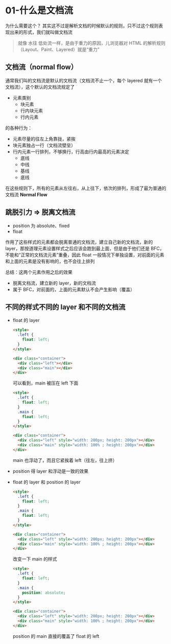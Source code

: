 # 01-什么是文档流

为什么需要这个？
其实这不过是解析文档的时候默认的规则，只不过这个规则表现出来的形式，我们就叫做文档流

> 就像 水往 低处流一样，是由于重力的原因，儿浏览器对 HTML 的解析规则（Layout、Paint、Layered）就是“重力”

## 文档流（normal flow）

通常我们叫的文档流是默认的文档流（文档流不止一个，每个 layered 就有一个文档流），这个默认的文档流规定了

- 元素类别
  - 块元素
  - 行内块元素
  - 行内元素

的各种行为：

- 元素尽量的往左上角靠拢，紧挨
- 块元素独占一行（文档流壁垒）
- 行内元素一行排列，不够换行，行高由行内最高的元素决定
  - 底线
  - 中线
  - 基线
  - 底线

在这些规则下，所有的元素从左往右，从上往下，依次的排列，形成了最为普通的文档流 **Normal Flow**

## 跳脱引力 => 脱离文档流

- position 为 absolute、fixed
- float

作用了这些样式的元素都会脱离普通的文档流，建立自己新的文档流，新的 layer，那按道理元素设置样式之后应该会跑到最上面，但是由于他们还是 BFC，不能和“正常的文档流元素”重叠，因此 float 一般情况下单独设置，对前面的元素和上面的元素是没有影响的，也不会往上排列

总结：这两个元素作用之后的效果

- 脱离文档流，建立新的 layer，新的文档流
- 属于 BFC，对前面的，上面的元素默认不会产生影响（覆盖）

## 不同的样式不同的 layer 和不同的文档流

- float 的 layer

  ```html
  <style>
    .left {
      float: left;
    }
  </style>

  <div class="container">
    <div class="left"></div>
    <div class="main"></div>
  </div>
  ```

  可以看到，main 被压在 left 下面

  ```html
  <style>
    .left {
      float: left;
    }
    .main {
      float: left;
    }
  </style>

  <div class="container">
    <div class="left" style="width: 200px; height: 200px"></div>
    <div class="main" style="width: 100% ; height: 200px"></div>
  </div>
  ```

  main 也浮动了，而且它紧挨着 left（往左，往上挤）

- position 得 layer 和浮动是一致的效果
- float 的 layer 和 position 的 layer

  ```html
  <style>
    .left {
      float: left;
    }
    .main {
      float: left;
    }
  </style>

  <div class="container">
    <div class="left" style="width: 200px; height: 200px"></div>
    <div class="main" style="width: 100% ; height: 200px"></div>
  </div>
  ```

  改变一下 main 的样式

  ```html
  <style>
    .left {
      float: left;
    }
    .main {
      position: absolute;
    }
  </style>

  <div class="container">
    <div class="left" style="width: 200px; height: 200px"></div>
    <div class="main" style="width: 100% ; height: 200px"></div>
  </div>
  ```

  position 的 main 直接的覆盖了 float 的 left
